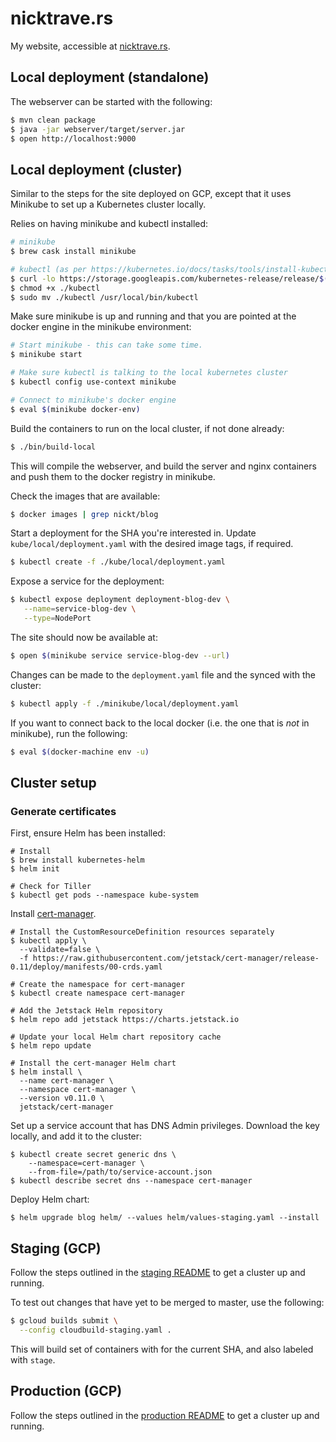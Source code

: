 # nicktrave.rs

My website, accessible at [nicktrave.rs](https://nicktrave.rs).

## Local deployment (standalone)

The webserver can be started with the following:

```bash
$ mvn clean package
$ java -jar webserver/target/server.jar
$ open http://localhost:9000
```

## Local deployment (cluster)

Similar to the steps for the site deployed on GCP, except that it uses Minikube
to set up a Kubernetes cluster locally.

Relies on having minikube and kubectl installed:

```bash
# minikube
$ brew cask install minikube

# kubectl (as per https://kubernetes.io/docs/tasks/tools/install-kubectl/)
$ curl -lo https://storage.googleapis.com/kubernetes-release/release/$(curl -s https://storage.googleapis.com/kubernetes-release/release/stable.txt)/bin/darwin/amd64/kubectl
$ chmod +x ./kubectl
$ sudo mv ./kubectl /usr/local/bin/kubectl
```

Make sure minikube is up and running and that you are pointed at the docker
engine in the minikube environment:

```bash
# Start minikube - this can take some time.
$ minikube start

# Make sure kubectl is talking to the local kubernetes cluster
$ kubectl config use-context minikube

# Connect to minikube's docker engine
$ eval $(minikube docker-env)
```

Build the containers to run on the local cluster, if not done already:

```bash
$ ./bin/build-local
```

This will compile the webserver, and build the server and nginx containers and
push them to the docker registry in minikube.

Check the images that are available:

```bash
$ docker images | grep nickt/blog
```

Start a deployment for the SHA you're interested in. Update
`kube/local/deployment.yaml` with the desired image tags, if required.

```bash
$ kubectl create -f ./kube/local/deployment.yaml
```

Expose a service for the deployment:

```bash
$ kubectl expose deployment deployment-blog-dev \
   --name=service-blog-dev \
   --type=NodePort
```

The site should now be available at:

```bash
$ open $(minikube service service-blog-dev --url)
```

Changes can be made to the `deployment.yaml` file and the synced with the
cluster:

```bash
$ kubectl apply -f ./minikube/local/deployment.yaml
```

If you want to connect back to the local docker (i.e. the one that is _not_ in
minikube), run the following:

```bash
$ eval $(docker-machine env -u)
```

## Cluster setup

### Generate certificates

First, ensure Helm has been installed:

```
# Install
$ brew install kubernetes-helm
$ helm init

# Check for Tiller
$ kubectl get pods --namespace kube-system
```

Install [cert-manager](https://github.com/jetstack/cert-manager).

```
# Install the CustomResourceDefinition resources separately
$ kubectl apply \
  --validate=false \
  -f https://raw.githubusercontent.com/jetstack/cert-manager/release-0.11/deploy/manifests/00-crds.yaml

# Create the namespace for cert-manager
$ kubectl create namespace cert-manager

# Add the Jetstack Helm repository
$ helm repo add jetstack https://charts.jetstack.io

# Update your local Helm chart repository cache
$ helm repo update

# Install the cert-manager Helm chart
$ helm install \
  --name cert-manager \
  --namespace cert-manager \
  --version v0.11.0 \
  jetstack/cert-manager
```

Set up a service account that has DNS Admin privileges. Download the key
locally, and add it to the cluster:

```
$ kubectl create secret generic dns \
    --namespace=cert-manager \
    --from-file=/path/to/service-account.json
$ kubectl describe secret dns --namespace cert-manager
```

Deploy Helm chart:

```
$ helm upgrade blog helm/ --values helm/values-staging.yaml --install
```

## Staging (GCP)

Follow the steps outlined in the [staging README](kube/gcp/staging/README.md)
to get a cluster up and running.

To test out changes that have yet to be merged to master, use the following:

```bash
$ gcloud builds submit \
  --config cloudbuild-staging.yaml .
```

This will build set of containers with for the current SHA, and also labeled
with `stage`.

## Production (GCP)

Follow the steps outlined in the [production
README](kube/gcp/production/README.md) to get a cluster up and running.
